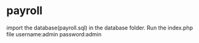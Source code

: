 # payroll
import the database(payroll.sql) in the database folder.
Run the index.php file
username:admin
password:admin
